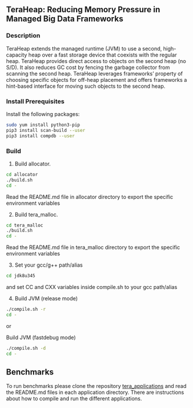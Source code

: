 ## TeraHeap: Reducing Memory Pressure in Managed Big Data Frameworks

### Description

TeraHeap extends the managed runtime (JVM) to use a second,
high-capacity heap over a fast storage device that coexists with the
regular heap. TeraHeap provides direct access to objects on the second
heap (no S/D). It also reduces GC cost by fencing the garbage
collector from scanning the second heap. TeraHeap leverages
frameworks’ property of choosing specific objects for off-heap
placement and offers frameworks a hint-based interface for moving
such objects to the second heap. 

### Install Prerequisites
Install the following packages:
```sh
sudo yum install python3-pip
pip3 install scan-build --user
pip3 install compdb --user
```

### Build
1. Build allocator.
```sh
cd allocator
./build.sh
cd -
```
Read the README.md file in allocator directory to export the specific
environment variables

2. Build tera_malloc.
```sh
cd tera_malloc
./build.sh
cd -
```
Read the README.md file in tera_malloc directory to export the
specific environment variables

3. Set your gcc/g++ path/alias 
```sh
cd jdk8u345 
```
and set CC and CXX variables inside compile.sh to your gcc path/alias

4. Build JVM (release mode)
```sh
./compile.sh -r
cd -
```

or

Build JVM (fastdebug mode)
```sh
./compile.sh -d
cd -
```

## Benchmarks
To run benchmarks please clone the repository
[tera_applications](https://github.com/jackkolokasis/tera_applications)
and read the README.md files in each application directory. There are
instructions about how to compile and run the different applications.
